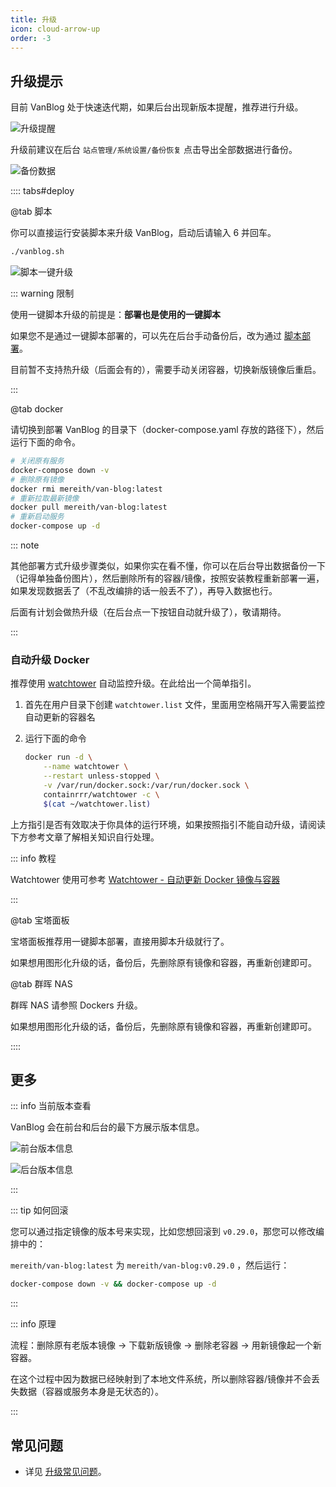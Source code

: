 ```yaml
---
title: 升级
icon: cloud-arrow-up
order: -3
---
```


## 升级提示

目前 VanBlog 处于快速迭代期，如果后台出现新版本提醒，推荐进行升级。

![升级提醒](https://pic.mereith.com/img/e314ee92dd1ad9b5b6c0b814b014c247.clipboard-2022-08-22.png)

升级前建议在后台 `站点管理/系统设置/备份恢复` 点击导出全部数据进行备份。

![备份数据](https://pic.mereith.com/img/4eba8540c5a7a5ae41885289abf98514.clipboard-2022-08-15.png)

:::: tabs#deploy

@tab 脚本

你可以直接运行安装脚本来升级 VanBlog，启动后请输入 6 并回车。

```bash
./vanblog.sh
```

![脚本一键升级](https://pic.mereith.com/img/fbbf5dde011f9dec13cdb25ad741765f.clipboard-2022-09-20.png)

::: warning 限制

使用一键脚本升级的前提是：**部署也是使用的一键脚本**

如果您不是通过一键脚本部署的，可以先在后台手动备份后，改为通过 [脚本部署](./get-started.md#一键脚本部署)。

目前暂不支持热升级（后面会有的），需要手动关闭容器，切换新版镜像后重启。

:::

@tab docker

请切换到部署 VanBlog 的目录下（docker-compose.yaml 存放的路径下），然后运行下面的命令。

```bash
# 关闭原有服务
docker-compose down -v
# 删除原有镜像
docker rmi mereith/van-blog:latest
# 重新拉取最新镜像
docker pull mereith/van-blog:latest
# 重新启动服务
docker-compose up -d
```

::: note

其他部署方式升级步骤类似，如果你实在看不懂，你可以在后台导出数据备份一下（记得单独备份图片），然后删除所有的容器/镜像，按照安装教程重新部署一遍，如果发现数据丢了（不乱改编排的话一般丢不了），再导入数据也行。

后面有计划会做热升级（在后台点一下按钮自动就升级了），敬请期待。

:::

### 自动升级 Docker

推荐使用 [watchtower](https://github.com/containrrr/watchtower) 自动监控升级。在此给出一个简单指引。

1. 首先在用户目录下创建 `watchtower.list` 文件，里面用空格隔开写入需要监控自动更新的容器名
1. 运行下面的命令

   ```bash
   docker run -d \
       --name watchtower \
       --restart unless-stopped \
       -v /var/run/docker.sock:/var/run/docker.sock \
       containrrr/watchtower -c \
       $(cat ~/watchtower.list)
   ```

上方指引是否有效取决于你具体的运行环境，如果按照指引不能自动升级，请阅读下方参考文章了解相关知识自行处理。

::: info 教程

Watchtower 使用可参考 [Watchtower - 自动更新 Docker 镜像与容器](https://www.jianshu.com/p/eefbc08d9dc8)

:::

@tab 宝塔面板

宝塔面板推荐用一键脚本部署，直接用脚本升级就行了。

如果想用图形化升级的话，备份后，先删除原有镜像和容器，再重新创建即可。

@tab 群晖 NAS

群晖 NAS 请参照 Dockers 升级。

如果想用图形化升级的话，备份后，先删除原有镜像和容器，再重新创建即可。

::::

## 更多

::: info 当前版本查看

VanBlog 会在前台和后台的最下方展示版本信息。

![前台版本信息](https://pic.mereith.com/img/720d4503f7ca23cfb035061d0927b088.clipboard-2022-08-16.png)

![后台版本信息](https://pic.mereith.com/img/0f97b214de4965f69db68b935d993f07.clipboard-2022-08-16.png)

:::

::: tip 如何回滚

您可以通过指定镜像的版本号来实现，比如您想回滚到 `v0.29.0`，那您可以修改编排中的：

`mereith/van-blog:latest` 为 `mereith/van-blog:v0.29.0` ，然后运行：

```bash
docker-compose down -v && docker-compose up -d
```

:::

::: info 原理

流程：删除原有老版本镜像 -> 下载新版镜像 -> 删除老容器 -> 用新镜像起一个新容器。

在这个过程中因为数据已经映射到了本地文件系统，所以删除容器/镜像并不会丢失数据（容器或服务本身是无状态的）。

:::

## 常见问题

- 详见 [升级常见问题](../faq/update.md)。
